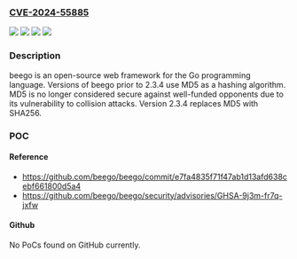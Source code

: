 ### [CVE-2024-55885](https://cve.mitre.org/cgi-bin/cvename.cgi?name=CVE-2024-55885)
![](https://img.shields.io/static/v1?label=Product&message=beego&color=blue)
![](https://img.shields.io/static/v1?label=Version&message=%3D%20%3C%202.3.4%20&color=brighgreen)
![](https://img.shields.io/static/v1?label=Vulnerability&message=CWE-327%3A%20Use%20of%20a%20Broken%20or%20Risky%20Cryptographic%20Algorithm&color=brighgreen)
![](https://img.shields.io/static/v1?label=Vulnerability&message=CWE-328%3A%20Use%20of%20Weak%20Hash&color=brighgreen)

### Description

beego is an open-source web framework for the Go programming language. Versions of beego prior to 2.3.4 use MD5 as a hashing algorithm. MD5 is no longer considered secure against well-funded opponents due to its vulnerability to collision attacks. Version 2.3.4 replaces MD5 with SHA256.

### POC

#### Reference
- https://github.com/beego/beego/commit/e7fa4835f71f47ab1d13afd638cebf661800d5a4
- https://github.com/beego/beego/security/advisories/GHSA-9j3m-fr7q-jxfw

#### Github
No PoCs found on GitHub currently.

